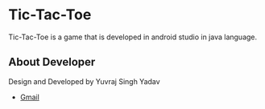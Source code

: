 # Tic-Tac-Toe

Tic-Tac-Toe is a game that is developed in android studio in java language.


 
## About Developer
Design and Developed by Yuvraj Singh Yadav
- [Gmail](yyuvraj54@gmail.com)

